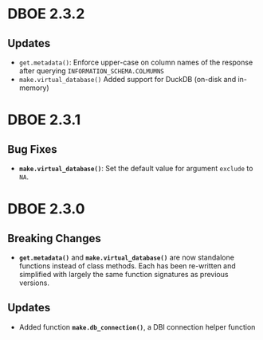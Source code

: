 # DBOE 2.3.2

## Updates
- `get.metadata()`: Enforce upper-case on column names of the response after querying `INFORMATION_SCHEMA.COLMUMNS`
- `make.virtual_database()` Added support for DuckDB (on-disk and in-memory)

# DBOE 2.3.1

## Bug Fixes

- __`make.virtual_database()`__: Set the default value for argument `exclude` to `NA`.

# DBOE 2.3.0

## Breaking Changes

- __`get.metadata()`__ and __`make.virtual_database()`__ are now standalone functions instead of class methods. Each has been re-written and simplified with largely the same function signatures as previous versions.

## Updates

- Added function __`make.db_connection()`__, a DBI connection helper function